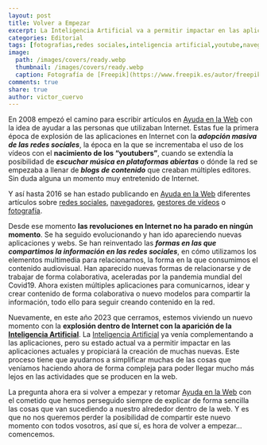 ```yaml
---
layout: post
title: Volver a Empezar
excerpt: La Inteligencia Artificial va a permitir impactar en las aplicaciones actuales y propiciar la creación de muchas nuevas. Así que es el momento de volver a empezar…
categories: Editorial
tags: [fotografias,redes sociales,inteligencia artificial,youtube,navegadores]
image:
  path: /images/covers/ready.webp
  thumbnail: /images/covers/ready.webp
  caption: Fotografía de [Freepik](https://www.freepik.es/autor/freepik)
comments: true
share: true
author: victor_cuervo
---
```


En 2008 empezó el camino para escribir artículos en [Ayuda en la Web](https://www.ayudaenlaweb.com/) con la idea de ayudar a las personas que utilizaban Internet. Estas fue la primera época de explosión de las aplicaciones en Internet con la _**adopción masiva de las redes sociales**_, la época en la que se incrementaba el uso de los vídeos con el **nacimiento de los “youtubers”**, cuando se extendía la posibilidad de _**escuchar música en plataformas abiertas**_ o dónde la red se empezaba a llenar de _**blogs de contenido**_ que creaban múltiples editores. Sin duda alguna un momento muy entretenido de Internet.


Y así hasta 2016 se han estado publicando en [Ayuda en la Web](https://www.ayudaenlaweb.com/) diferentes artículos sobre [redes sociales](https://www.ayudaenlaweb.com/redes-sociales/), [navegadores](https://www.ayudaenlaweb.com/navegadores/), [gestores de vídeos](https://www.ayudaenlaweb.com/gestores-videos/) o [fotografía](https://www.ayudaenlaweb.com/fotografia/).


Desde ese momento **las revoluciones en Internet no ha parado en ningún momento**. Se ha seguido evolucionando y han ido apareciendo nuevas aplicaciones y webs. Se han reinventado las _**formas en las que compartimos la información en las redes sociales**_, en cómo utilizamos los elementos multimedia para relacionarnos, la forma en la que consumimos el contenido audiovisual. Han aparecido nuevas formas de relacionarse y de trabajar de forma colaborativa, aceleradas por la pandemia mundial del Covid19. Ahora existen múltiples aplicaciones para comunicarnos, idear y crear contenido de forma colaborativa o nuevo modelos para compartir la información, todo ello para seguir creando contenido en la red.


Nuevamente, en este año 2023 que cerramos, estemos viviendo un nuevo momento con la **explosión dentro de Internet con la aparición de la** [**Inteligencia Artificial**](https://www.ayudaenlaweb.com/inteligencia-artificial/). La [Inteligencia Artificial](https://www.ayudaenlaweb.com/inteligencia-artificial/) ya venía complementando a las aplicaciones, pero su estado actual va a permitir impactar en las aplicaciones actuales y propiciará la creación de muchas nuevas. Este proceso tiene que ayudarnos a simplificar muchas de las cosas que veníamos haciendo ahora de forma compleja para poder llegar mucho más lejos en las actividades que se producen en la web.


La pregunta ahora era si volver a empezar y retomar [Ayuda en la Web](https://www.ayudaenlaweb.com/) con el cometido que hemos perseguido siempre de explicar de forma sencilla las cosas que van sucediendo a nuestro alrededor dentro de la web. Y es que no nos queremos perder la posibilidad de compartir este nuevo momento con todos vosotros, así que sí, es hora de volver a empezar… comencemos.


